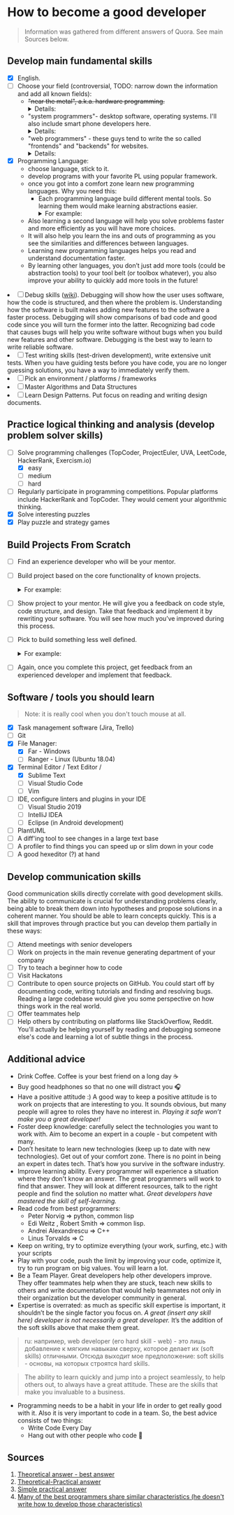 # How to become a good developer

> Information was gathered from different answers of Quora. See main Sources below.

## Develop main fundamental skills

- [x] English.
- [ ] Choose your field (controversial, TODO: narrow down the information and add all known fields):
  - ~~"near the metal", a.k.a. hardware programming.~~ <details><summary>Details:</summary>These are the people who program non-smart phones and device drivers.  They dovetail with mechanical and electrical/computer engineering.  They think in terms of voltages and 1's and 0's and clocks and caches and "fan out."  These types tend to code in C or assembly, languages which give you a huge amount of control over individual bits and operations, but require you to do everything yourself.</details>
  - "system programmers"- desktop software, operating systems.  I'll also include smart phone developers here. <details><summary>Details:</summary> You see people programming in C++ and C# (esp. Windows), Objective-C and Cocoa (almost exclusively Mac and IOS); and Java (Android).  Sometimes you're coding stuff people can see, like GUIs - buttons and forms, choose a file, Word Processors, etc.  Most of the time you're coding functional logic, the "engine" that nobody sees until something goes wrong and an opaque "Error 123302" pops up.  Sorting numbers, moving data in and out of various abstractions (trees, lists, objects, queues, "boxing and unboxing").  You can often think in terms of a single computer, though depending on need and interest you may also work on massively parallel server farms as well.</details>
  - "web programmers" - these guys tend to write the so called "frontends" and "backends" for websites. <details><summary>Details:</summary>These guys are very often on a Linux or Unix terminal, and code in languages like Perl, PHP, Python, Ruby, Asp, Cold Fusion: languages which make it very quick to write something that works, but without giving you a lot of control over specifics.  They spend a lot of time moving data between computers; user's computer to the front end server; front end server to the back end server; back end server to the database; reverse all that; call over to twitter or Facebook's servers to get a picture or log someone in/out; etc.  They should have at least some rudimentary control of SQL for talking to databases; and may be expected to be able to administrate their own servers (security, users/passwords, install new motherboards, etc.).  Web programmers will also be expected to be conversant in the web display methods and means: HTML, CSS, and JavaScript; flash (or these days WebGL); visual design.  They may be able to do one or more of these things competently; if not, they better know how to at least work with designers who are.</details>
- [x] Programming Language:
  - choose language, stick to it.
  - develop programs with your favorite PL using popular framework.
  - once you got into a comfort zone learn new programming languages. Why you need this:
    - Each programming language build different mental tools. So learning them would make learning abstractions easier. <details><summary>For example:</summary>
      - [x] C => structured programming
      - [x] C++ => generic programming & OO:  which is used for writing most packaged software.
      - [x] Java => object-oriented programming
      - [ ] C#  => delegates, LINQ objects
      - [ ] JavaScript => closure, callbacks,
      - [ ] Erlang => threading, fault tolerance.
      - [ ] Python => list comprehensions, generators (lazy)
      - [x] Matlab => numeric calculations
      - [ ] Haskell => functional programming, monads.
      - [x] OCaml => pattern matching
      - [ ] Common Lisp => lambdas, macros, reader macros,  building dsl etc.
      - [ ] Scheme => Continuations, CPS, etc..
      So learning those languages makes thinking in those concepts easy and possible.</details>
    - Also learning a second language will help you solve problems faster and more efficiently as you will have more choices.
    - It will also help you learn the ins and outs of programming as you see the similarities and differences between languages.
    - Learning new programming languages helps you read and understand documentation faster.
    - By learning other languages, you don’t just add more tools (could be abstraction tools) to your tool belt (or toolbox whatever), you also improve your ability to quickly add more tools in the future!
- [ ] Debug skills ([wiki](https://en.wikipedia.org/wiki/Debugging)). Debugging will show how the user uses software, how the code is structured, and then where the problem is. Understanding how the software is built makes adding new features to the software a faster process. Debugging will show comparisons of bad code and good code since you will turn the former into the latter. Recognizing bad code that causes bugs will help you write software without bugs when you build new features and other software. Debugging is the best way to learn to write reliable software.
- [ ] Test writing skills (test-driven development), write extensive unit tests. When you have guiding tests before you have code, you are no longer guessing solutions, you have a way to immediately verify them.
- [ ] Pick an environment / platforms / frameworks
- [ ] Master Algorithms and Data Structures
- [ ] Learn Design Patterns. Put focus on reading and writing design documents.

## Practice logical thinking and analysis (develop problem solver skills)

- [ ] Solve programming challenges (TopCoder, ProjectEuler, UVA, LeetCode, HackerRank, Exercism.io)
  - [x] easy
  - [ ] medium
  - [ ] hard
- [ ] Regularly participate in programming competitions. Popular platforms include HackerRank and TopCoder. They would cement your algorithmic thinking.
- [x] Solve interesting puzzles
- [x] Play puzzle and strategy games

## Build Projects From Scratch

- [ ] Find an experience developer who will be your mentor.

- [ ] Build project based on the core functionality of known projects. <details><summary>For example:</summary>you can write down the essential functionality of Twitter: user login, passwords, posting messages, deleting messages, storing messages and users in a database. Also list out the none essential functionality that you might want to build for your own curiosity: profile pictures, comments, followers. Then go ahead and start coding. The goal with the first project is to learn to write software without guidance from senior developers or from a class homework assignment.</details>

- [ ] Show project to your mentor. He will give you a feedback on code style, code structure, and design. Take that feedback and implement it by rewriting your software. You will see how much you’ve improved during this process.

- [ ] Pick to build something less well defined. <details><summary>For example:</summary>you can build a task list application without basing it on any existing task list apps. The reason for not picking something that already exists is that it forces you to *make* the design decisions. In the Twitter example, all the needed features were easily understood, now it is up to you to *plan accordingly*: an important skill for a senior developer.

- [ ] Again, once you complete this project, get feedback from an experienced developer and implement that feedback.

## Software / tools you should learn

> Note: it is really cool when you don't touch mouse at all.

- [x] Task management software (Jira, Trello)
- [ ] Git
- [x] File Manager:
  - [x] Far - Windows
  - [ ] Ranger - Linux (Ubuntu 18.04)
- [x] Terminal Editor / Text Editor /
  - [x] Sublime Text
  - [ ] Visual Studio Code
  - [ ] Vim
- [ ] IDE, configure linters and plugins in your IDE
  - [ ] Visual Studio 2019
  - [ ] IntelliJ IDEA
  - [ ] Eclipse (in Android development)
- [ ] PlantUML
- [ ] A diff'ing tool to see changes in a large text base
- [ ] A profiler to find things you can speed up or slim down in your code
- [ ] A good hexeditor (?) at hand

## Develop communication skills

Good communication skills directly correlate with good development skills. The ability to communicate is crucial for understanding problems clearly, being able to break them down into hypotheses and propose solutions in a coherent manner. You should be able to learn concepts quickly. This is a skill that improves through practice but you can develop them partially in these ways:

- [ ] Attend meetings with senior developers
- [ ] Work on projects in the main revenue generating department of your company
- [ ] Try to teach a beginner how to code
- [ ] Visit Hackatons
- [ ] Contribute to open source projects on GitHub. You could start off by documenting code, writing tutorials and finding and resolving bugs. Reading a large codebase would give you some perspective on how things work in the real world.
- [ ] Offer teammates help
- [ ] Help others by contributing on platforms like StackOverflow, Reddit. You'll actually be helping yourself  by reading and debugging someone else's code  and learning a lot of subtle things in the process.

## Additional advice

- Drink Coffee. Coffee is your best friend on a long day :coffee:
- Buy good headphones so that no one will distract you :headphones:
- Have a positive attitude :) A good way to keep a positive attitude is to work on projects that are interesting to you. It sounds obvious, but many people will agree to roles they have no interest in. *Playing it safe won’t make you a great developer!*
- Foster deep knowledge: carefully select the technologies you want to work with. Aim to become an expert in a couple - but competent with many.
- Don’t hesitate to learn new technologies (keep up to date with new technologies). Get out of your comfort zone. There is no point in being an expert in dates tech. That’s how you survive in the software industry.
- Improve learning ability. Every programmer will experience a situation where they don't know an answer. The great programmers will work to find that answer. They will look at different resources, talk to the right people and find the solution no matter what. *Great developers have mastered the skill of self-learning.*
- Read code from best programmers:
  - Peter Norvig => python, common lisp
  - Edi Weitz , Robert Smith => common lisp.
  - Andrei Alexandrescu => C++
  - Linus Torvalds => C
- Keep on writing, try to optimize everything (your work, surfing, etc.) with your scripts
- Play with your code, push the limit by improving your code, optimize it, try to run program on big values. You will learn a lot.
- Be a Team Player. Great developers help other developers improve. They offer teammates help when they are stuck, teach new skills to others and write documentation that would help teammates not only in their organization but the developer community in general.
- Expertise is overrated: as much as specific skill expertise is important, it shouldn’t be the single factor you focus on. *A great (insert any skill here) developer is not necessarily a great developer.* It’s the addition of the soft skills above that make them great.

> ru: например, web developer (его hard skill - web) - это лишь добавление к мягким навыкам сверху, которое делает их (soft skills) отличными. Отсюда выходит мое предположение: soft skills - основы, на которых строятся hard skills.

> The ability to learn quickly and jump into a project seamlessly, to help others out, to always have a great attitude. These are the skills that make you invaluable to a business.

- Programming needs to be a habit in your life in order to get really good with it. Also it is very important to сode in a team. So, the best advice consists of two things:
  - Write Code Every Day
  - Hang out with other people who code :handshake:

## Sources

1. [Theoretical answer - best answer](https://www.quora.com/What-advice-can-you-give-to-new-programmers/answer/Christian-Jean-3/)
2. [Theoretical-Practical answer](https://www.quora.com/How-can-I-be-a-good-developer/answer/Gopi-Vajravelu)
3. [Simple practical answer](https://www.quora.com/How-do-I-become-a-computer-programmer/answer/Samer-Buna/)
4. [Many of the best programmers share similar characteristics (he doesn't write how to develop those characteristics)](https://www.quora.com/How-can-I-become-a-good-programmer-after-only-one-year/answer/Damien-Filiatrault/)

